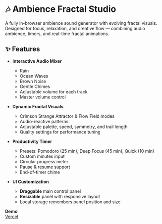 # 🎶 Ambience Fractal Studio

A fully in-browser ambience sound generator with evolving fractal visuals.  
Designed for focus, relaxation, and creative flow — combining audio ambience, timers, and real-time fractal animations.

## ✨ Features

- **Interactive Audio Mixer**  
  - Rain 
  - Ocean Waves 
  - Brown Noise 
  - Gentle Chimes 
  - Adjustable volume for each track  
  - Master volume control

- **Dynamic Fractal Visuals**  
  - Crimson Strange Attractor & Flow Field modes  
  - Audio-reactive patterns  
  - Adjustable palette, speed, symmetry, and trail length  
  - Quality settings for performance tuning

- **Productivity Timer**  
  - Presets: Pomodoro (25 min), Deep Focus (45 min), Quick (10 min)  
  - Custom minutes input  
  - Circular progress meter  
  - Pause & resume support  
  - End-of-timer chime

- **UI Customization**  
  - **Draggable** main control panel  
  - **Resizable** panel with responsive layout  
  - Local storage remembers panel position and size

**Demo**  
[Vercel](https://ambience-fractal.vercel.app)

